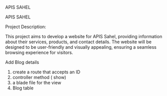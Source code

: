 APIS SAHEL

APIS SAHEL

Project Description:

This project aims to develop a website for APIS Sahel, providing information about their services, products, and contact details. The website will be designed to be user-friendly and visually appealing, ensuring a seamless browsing experience for visitors.

Add Blog details

1. create a route that accepts an ID
2. controller method ( show)
3. a blade file for the view
4. Blog table
